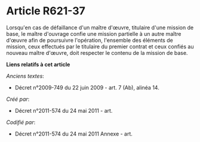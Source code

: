 # Article R621-37

Lorsqu'en cas de défaillance d'un maître d'œuvre, titulaire d'une mission de base, le maître d'ouvrage confie une mission
partielle à un autre maître d'œuvre afin de poursuivre l'opération, l'ensemble des éléments de mission, ceux effectués par le
titulaire du premier contrat et ceux confiés au nouveau maître d'œuvre, doit respecter le contenu de la mission de base.

**Liens relatifs à cet article**

_Anciens textes_:

  - Décret n°2009-749 du 22 juin 2009 - art. 7 (Ab), alinéa 14.

_Créé par_:

  - Décret n°2011-574 du 24 mai 2011  - art.

_Codifié par_:

  - Décret n°2011-574 du 24 mai 2011 Annexe - art.
